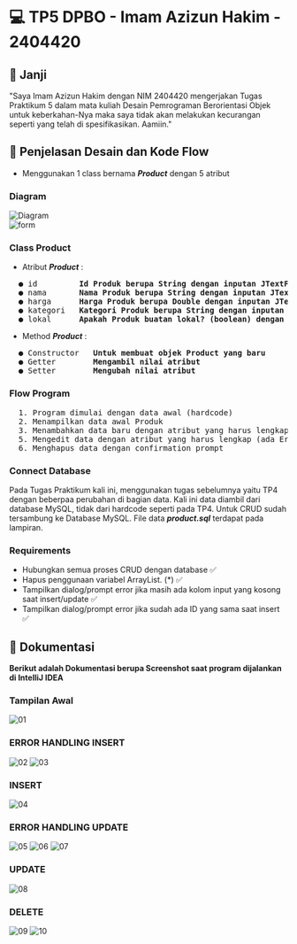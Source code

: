 # 💻 TP5 DPBO - Imam Azizun Hakim - 2404420


## 🤝 Janji
"Saya Imam Azizun Hakim dengan NIM 2404420 mengerjakan Tugas Praktikum 5 dalam mata kuliah Desain Pemrograman Berorientasi Objek untuk keberkahan-Nya maka saya tidak akan melakukan kecurangan seperti yang telah di spesifikasikan. Aamiin."


## 🔀 Penjelasan Desain dan Kode Flow
- Menggunakan 1 class bernama **_Product_** dengan 5 atribut

### Diagram
![Diagram](Diagram.png)  
![form](form.png)  

### Class Product
- Atribut **_Product_** :
<pre>
  ● id         <strong>Id Produk berupa String dengan inputan JTextField</strong>
  ● nama       <strong>Nama Produk berupa String dengan inputan JTextField</strong>
  ● harga      <strong>Harga Produk berupa Double dengan inputan JTextField</strong>
  ● kategori   <strong>Kategori Produk berupa String dengan inputan JComboBox</strong>
  ● lokal      <strong>Apakah Produk buatan lokal? (boolean) dengan inputan JRadioButton</strong>
</pre>
- Method **_Product_** :
<pre>
  ● Constructor   <strong>Untuk membuat objek Product yang baru</strong>
  ● Getter        <strong>Mengambil nilai atribut</strong>
  ● Setter        <strong>Mengubah nilai atribut</strong>
</pre>
  
### Flow Program
<pre>
  1. Program dimulai dengan data awal (hardcode)
  2. Menampilkan data awal Produk
  3. Menambahkan data baru dengan atribut yang harus lengkap (ada Error Handling)
  5. Mengedit data dengan atribut yang harus lengkap (ada Error Handling)
  6. Menghapus data dengan confirmation prompt
</pre>

### Connect Database
Pada Tugas Praktikum kali ini, menggunakan tugas sebelumnya yaitu TP4 dengan beberpaa perubahan di bagian data. Kali ini data diambil dari database MySQL, tidak dari hardcode seperti pada TP4. Untuk CRUD sudah tersambung ke Database MySQL. File data ***product.sql*** terdapat pada lampiran.
 
### Requirements
- Hubungkan semua proses CRUD dengan database ✅
- Hapus penggunaan variabel ArrayList. (*) ✅
- Tampilkan dialog/prompt error jika masih ada kolom input yang kosong saat insert/update ✅
- Tampilkan dialog/prompt error jika sudah ada ID yang sama saat insert ✅
    
## 📝 Dokumentasi
**Berikut adalah Dokumentasi berupa Screenshot saat program dijalankan di IntelliJ IDEA**

### Tampilan Awal
![01](Dokumentasi/01.png)

### ERROR HANDLING INSERT
![02](Dokumentasi/02.png)
![03](Dokumentasi/03.png)

### INSERT
![04](Dokumentasi/04.png)

### ERROR HANDLING UPDATE
![05](Dokumentasi/05.png)
![06](Dokumentasi/06.png)
![07](Dokumentasi/07.png)

### UPDATE
![08](Dokumentasi/08.png)

### DELETE
![09](Dokumentasi/09.png)
![10](Dokumentasi/10.png)
